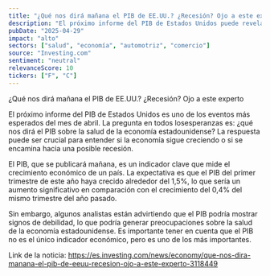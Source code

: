 ```yaml
---
title: "¿Qué nos dirá mañana el PIB de EE.UU.? ¿Recesión? Ojo a este experto"
description: "El próximo informe del PIB de Estados Unidos puede revelar la verdad sobre la salud de la economía estadounidense. ¿Recesión o crecimiento?"
pubDate: "2025-04-29"
impact: "alto"
sectors: ["salud", "economía", "automotriz", "comercio"]
source: "Investing.com"
sentiment: "neutral"
relevanceScore: 10
tickers: ["F", "C"]
---
```


¿Qué nos dirá mañana el PIB de EE.UU.? ¿Recesión? Ojo a este experto

El próximo informe del PIB de Estados Unidos es uno de los eventos más esperados del mes de abril. La pregunta en todos losesperanzas es: ¿qué nos dirá el PIB sobre la salud de la economía estadounidense? La respuesta puede ser crucial para entender si la economía sigue creciendo o si se encamina hacia una posible recesión.

El PIB, que se publicará mañana, es un indicador clave que mide el crecimiento económico de un país. La expectativa es que el PIB del primer trimestre de este año haya crecido alrededor del 1,5%, lo que sería un aumento significativo en comparación con el crecimiento del 0,4% del mismo trimestre del año pasado.

Sin embargo, algunos analistas están advirtiendo que el PIB podría mostrar signos de debilidad, lo que podría generar preocupaciones sobre la salud de la economía estadounidense. Es importante tener en cuenta que el PIB no es el único indicador económico, pero es uno de los más importantes.

Link de la noticia: https://es.investing.com/news/economy/que-nos-dira-manana-el-pib-de-eeuu-recesion-ojo-a-este-experto-3118449
